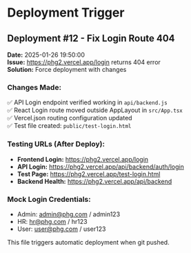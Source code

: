 # Deployment Trigger

## Deployment #12 - Fix Login Route 404
**Date:** 2025-01-26 19:50:00  
**Issue:** https://phg2.vercel.app/login returns 404 error  
**Solution:** Force deployment with changes  

### Changes Made:
✅ API Login endpoint verified working in `api/backend.js`  
✅ React Login route moved outside AppLayout in `src/App.tsx`  
✅ Vercel.json routing configuration updated  
✅ Test file created: `public/test-login.html`  

### Testing URLs (After Deploy):
- **Frontend Login:** https://phg2.vercel.app/login  
- **API Login:** https://phg2.vercel.app/api/backend/auth/login  
- **Test Page:** https://phg2.vercel.app/test-login.html  
- **Backend Health:** https://phg2.vercel.app/api/backend  

### Mock Login Credentials:
- Admin: admin@phg.com / admin123
- HR: hr@phg.com / hr123  
- User: user@phg.com / user123

This file triggers automatic deployment when git pushed. 